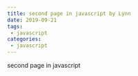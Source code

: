 ```yaml
---
title: second page in javascript by Lynn
date: 2019-09-21
tags:
 - javascript
categories:
 - javascript
---
```


second page in javascript